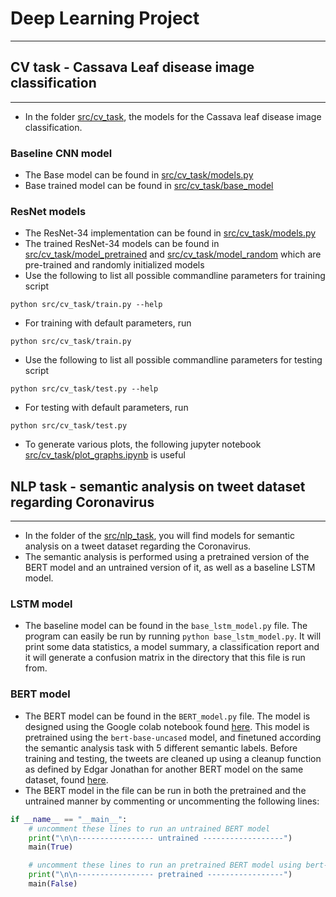 # Deep Learning Project
***

## CV task - Cassava Leaf disease image classification
***
* In the folder [src/cv_task](src/cv_task), the models for the Cassava leaf disease image classification.
### Baseline CNN model
* The Base model can be found in [src/cv_task/models.py](src/cv_task/models.py)
* Base trained model can be found in [src/cv_task/base_model](src/cv_task/base_model)

### ResNet models
* The ResNet-34 implementation can be found in [src/cv_task/models.py](src/cv_task/models.py)
* The trained ResNet-34 models can be found in [src/cv_task/model_pretrained](src/cv_task/model_pretrained) and [src/cv_task/model_random](src/cv_task/model_random) which are pre-trained and randomly initialized models
* Use the following to list all possible commandline parameters for training script
```
python src/cv_task/train.py --help
```
* For training with default parameters, run
```
python src/cv_task/train.py
```
* Use the following to list all possible commandline parameters for testing script
```
python src/cv_task/test.py --help
```
* For testing with default parameters, run
```
python src/cv_task/test.py
```
* To generate various plots, the following jupyter notebook [src/cv_task/plot_graphs.ipynb](src/cv_task/plot_graphs.ipynb) is useful

## NLP task - semantic analysis on tweet dataset regarding Coronavirus
***
* In the folder of the [src/nlp_task](src/nlp_task), you will find models for semantic analysis on a tweet dataset regarding the Coronavirus.
* The semantic analysis is performed using a pretrained version of the BERT model and an untrained version of it, as well
as a baseline LSTM model.

### LSTM model
* The baseline model can be found in the ```base_lstm_model.py``` file. The program can easily be run by running ```python base_lstm_model.py```. It will print some data statistics, a model summary, a classification report and it will generate a confusion matrix in the directory that this file is run from.

### BERT model
* The BERT model can be found in the ```BERT_model.py``` file. The model is designed using the Google colab notebook
found [here](https://colab.research.google.com/drive/1ywsvwO6thOVOrfagjjfuxEf6xVRxbUNO). This model is pretrained using
the ```bert-base-uncased``` model, and finetuned according the semantic analysis task with 5 different semantic labels.
Before training and testing, the tweets are cleaned up using a cleanup function as defined by Edgar Jonathan for another
BERT model on the same dataset, found [here](https://www.kaggle.com/code/edgardjonathan/bert-deep-learning).
* The BERT model in the file can be run in both the pretrained and the untrained manner by commenting or uncommenting the
following lines:
```python
if __name__ == "__main__":
    # uncomment these lines to run an untrained BERT model
    print("\n\n----------------- untrained ------------------")
    main(True)

    # uncomment these lines to run an pretrained BERT model using bert-base-uncased
    print("\n\n----------------- pretrained -----------------")
    main(False)
```
